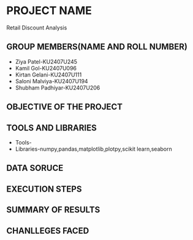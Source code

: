 # PROJECT NAME
Retail Discount Analysis
## GROUP MEMBERS(NAME AND ROLL NUMBER)
* Ziya Patel-KU2407U245
* Kamil Gol-KU2407U096
* Kirtan Gelani-KU2407U111
* Saloni Malviya-KU2407U194
* Shubham Padhiyar-KU2407U206
## OBJECTIVE OF THE PROJECT
## TOOLS AND LIBRARIES
* Tools-
* Libraries-numpy,pandas,matplotlib,plotpy,scikit learn,seaborn
## DATA SORUCE
## EXECUTION STEPS
## SUMMARY OF RESULTS
## CHANLLEGES FACED

